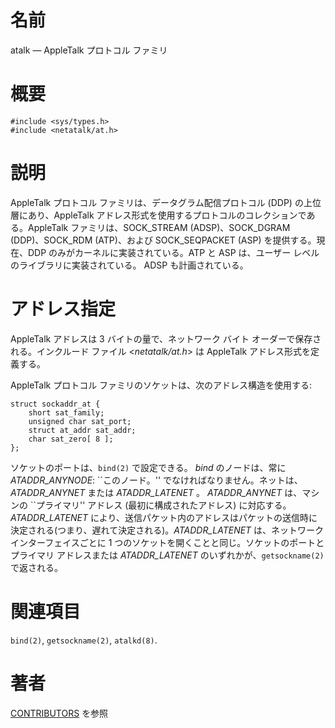 # 名前

atalk — AppleTalk プロトコル ファミリ

# 概要

    #include <sys/types.h>
    #include <netatalk/at.h>

# 説明

AppleTalk プロトコル ファミリは、データグラム配信プロトコル (DDP)  の上位層にあり、AppleTalk
アドレス形式を使用するプロトコルのコレクションである。AppleTalk ファミリは、SOCK_STREAM (ADSP)、SOCK_DGRAM
(DDP)、SOCK_RDM (ATP)、および SOCK_SEQPACKET (ASP) を提供する。現在、DDP
のみがカーネルに実装されている。ATP と ASP は、ユーザー レベルのライブラリに実装されている。 ADSP も計画されている。

# アドレス指定

AppleTalk アドレスは 3 バイトの量で、ネットワーク バイト
オーダーで保存される。インクルード ファイル \<*netatalk/at.h*\> は
AppleTalk アドレス形式を定義する。

AppleTalk プロトコル ファミリのソケットは、次のアドレス構造を使用する:

    struct sockaddr_at {
        short sat_family;
        unsigned char sat_port;
        struct at_addr sat_addr;
        char sat_zero[ 8 ];
    };

ソケットのポートは、`bind(2)` で設定できる。 *bind* のノードは、常に *ATADDR_ANYNODE*: \`\`このノード。''
でなければなりません。ネットは、*ATADDR_ANYNET* または *ATADDR_LATENET* 。 *ATADDR_ANYNET*
は、マシンの \`\`プライマリ'' アドレス (最初に構成されたアドレス) に対応する。 *ATADDR_LATENET*
により、送信パケット内のアドレスはパケットの送信時に決定される(つまり、遅れて決定される)。*ATADDR_LATENET* は、ネットワーク
インターフェイスごとに 1 つのソケットを開くことと同じ。ソケットのポートと プライマリ アドレスまたは *ATADDR_LATENET*
のいずれかが、`getsockname(2)` で返される。

# 関連項目

`bind(2)`, `getsockname(2)`, `atalkd(8)`.

# 著者

[CONTRIBUTORS](https://netatalk.io/contributors) を参照
